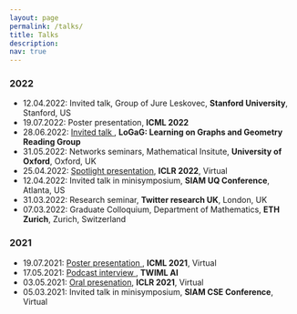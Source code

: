 ```yaml
---
layout: page
permalink: /talks/
title: Talks
description: 
nav: true
---
```



### 2022
* 12.04.2022: Invited talk, Group of Jure Leskovec, **Stanford University**, Stanford, US
* 19.07.2022: Poster presentation, **ICML 2022**
* 28.06.2022: <a href="https://www.youtube.com/watch?v=YIhNLmbUBp4&feature=emb_logo"> Invited talk </a>, 
**LoGaG: Learning on Graphs and Geometry Reading Group**
* 31.05.2022: Networks seminars, Mathematical Insitute, **University of Oxford**, Oxford, UK
* 25.04.2022: <a href="https://iclr.cc/virtual/2022/spotlight/6412"> Spotlight presentation</a>, **ICLR 2022**, Virtual
* 12.04.2022: Invited talk in minisymposium, **SIAM UQ Conference**, Atlanta, US
* 31.03.2022: Research seminar, **Twitter research UK**, London, UK
* 07.03.2022: Graduate Colloquium, Department of Mathematics, **ETH Zurich**, Zurich, Switzerland


### 2021
<a href=""> </a>
* 19.07.2021: <a href="https://icml.cc/virtual/2021/poster/10541"> Poster presentation </a>, **ICML 2021**, Virtual
* 17.05.2021: <a href="https://twimlai.com/learning-long-time-dependencies-with-rnns-w-konstantin-rusch/"> Podcast interview </a>, **TWIML AI**
* 03.05.2021: <a href="https://iclr.cc/virtual/2021/oral/3381"> Oral presenation</a>, **ICLR 2021**, Virtual
* 05.03.2021: Invited talk in minisymposium, **SIAM CSE Conference**, Virtual

